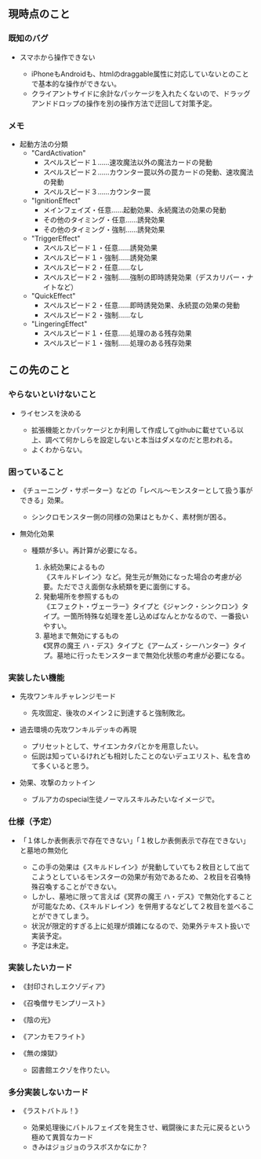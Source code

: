 ## 現時点のこと

### 既知のバグ

- スマホから操作できない

  - iPhoneもAndroidも、htmlのdraggable属性に対応していないとのことで基本的な操作ができない。
  - クライアントサイドに余計なパッケージを入れたくないので、ドラッグアンドドロップの操作を別の操作方法で迂回して対策予定。

### メモ

- 起動方法の分類
  - "CardActivation"
    - スペルスピード１……速攻魔法以外の魔法カードの発動
    - スペルスピード２……カウンター罠以外の罠カードの発動、速攻魔法の発動
    - スペルスピード３……カウンター罠
  - "IgnitionEffect"
    - メインフェイズ・任意……起動効果、永続魔法の効果の発動
    - その他のタイミング・任意……誘発効果
    - その他のタイミング・強制……誘発効果
  - "TriggerEffect"
    - スペルスピード１・任意……誘発効果
    - スペルスピード１・強制……誘発効果
    - スペルスピード２・任意……なし
    - スペルスピード２・強制……強制の即時誘発効果（デスカリバー・ナイトなど）
  - "QuickEffect"
    - スペルスピード２・任意……即時誘発効果、永続罠の効果の発動
    - スペルスピード２・強制……なし
  - "LingeringEffect"
    - スペルスピード１・任意……処理のある残存効果
    - スペルスピード１・強制……処理のある残存効果

## この先のこと

### やらないといけないこと

- ライセンスを決める

  - 拡張機能とかパッケージとか利用して作成してgithubに載せている以上、調べて何かしらを設定しないと本当はダメなのだと思われる。
  - よくわからない。

### 困っていること

- 《チューニング・サポーター》などの「レベル～モンスターとして扱う事ができる」効果。

  - シンクロモンスター側の同様の効果はともかく、素材側が困る。

- 無効化効果

  - 種類が多い。再計算が必要になる。

    1. 永続効果によるもの  
       《スキルドレイン》など。発生元が無効になった場合の考慮が必要。ただでさえ面倒な永続類を更に面倒にする。
    2. 発動場所を参照するもの  
       《エフェクト・ヴェーラー》タイプと《ジャンク・シンクロン》タイプ。一箇所特殊な処理を差し込めばなんとかなるので、一番扱いやすい。
    3. 墓地まで無効にするもの  
       《冥界の魔王 ハ・デス》タイプと《アームズ・シーハンター》タイプ。墓地に行ったモンスターまで無効化状態の考慮が必要になる。

### 実装したい機能

- 先攻ワンキルチャレンジモード

  - 先攻固定、後攻のメイン２に到達すると強制敗北。

- 過去環境の先攻ワンキルデッキの再現

  - プリセットとして、サイエンカタパとかを用意したい。
  - 伝説は知っているけれども相対したことのないデュエリスト、私を含めて多くいると思う。

- 効果、攻撃のカットイン

  - ブルアカのspecial生徒ノーマルスキルみたいなイメージで。

### 仕様（予定）

- 「１体しか表側表示で存在できない」「１枚しか表側表示で存在できない」と墓地の無効化

  - この手の効果は《スキルドレイン》が発動していても２枚目として出てこようとしているモンスターの効果が有効であるため、２枚目を召喚特殊召喚することができない。
  - しかし、墓地に限って言えば《冥界の魔王 ハ・デス》で無効化することが可能なため、《スキルドレイン》を併用するなどして２枚目を並べることができてしまう。
  - 状況が限定的すぎる上に処理が煩雑になるので、効果外テキスト扱いで実装予定。
  - 予定は未定。

### 実装したいカード

- 《封印されしエクゾディア》

- 《召喚僧サモンプリースト》

- 《陰の光》

- 《アンカモフライト》

- 《無の煉獄》

  - 図書館エクゾを作りたい。

### 多分実装しないカード

- 《ラストバトル！》

  - 効果処理後にバトルフェイズを発生させ、戦闘後にまた元に戻るという極めて異質なカード
  - きみはジョジョのラスボスかなにか？
